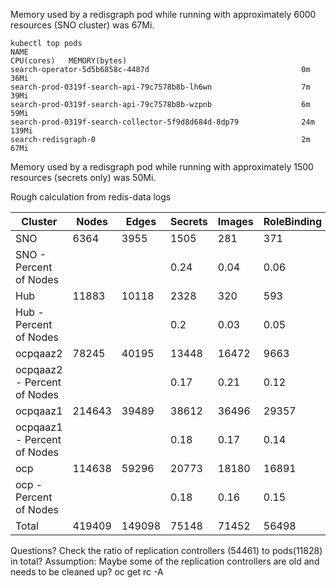 Memory used by a redisgraph pod while running with approximately 6000 resources (SNO cluster) was 67Mi. 
```
kubectl top pods
NAME                                                             CPU(cores)   MEMORY(bytes)   
search-operator-5d5b6858c-4487d                                  0m           36Mi            
search-prod-0319f-search-api-79c7578b8b-lh6wn                    7m           39Mi            
search-prod-0319f-search-api-79c7578b8b-wzpnb                    6m           59Mi            
search-prod-0319f-search-collector-5f9d8d684d-8dp79              24m          139Mi           
search-redisgraph-0                                              2m           67Mi   
```

Memory used by a redisgraph pod while running with approximately 1500 resources (secrets only) was 50Mi. 


Rough calculation from redis-data logs

|Cluster| Nodes	|Edges|	Secrets	|Images	|RoleBinding	|ReplicationController|	Pod	|Memory|Secrets+Images|
|------|-------|------|---------|------|-------------|---------------------|-----|------|----------------|
|SNO|6364|3955|1505|281|371|0|213|67Mi|
|SNO - Percent	of Nodes|||0.24|0.04|0.06|0|0.03
|Hub	|11883	|10118	|2328	|320	|593|	22	|474	|124.8Mi|	|
|Hub - Percent	of Nodes||	|0.2|	0.03	|0.05|	0	|0.04	|	|0.23|
|ocpqaaz2	|78245|	40195	|13448|	16472	|9663	|9598	|2050|	821.5Mi|	|
|ocpqaaz2 - Percent	of Nodes|||		0.17|		0.21	|	0.12|		0.12|		0.03	||0.38	|
|ocpqaaz1	|	214643|		39489|		38612|		36496|		29357|		28493|		6478	|	2253.8Mi|	|
|ocpqaaz1 - Percent	of Nodes	|	|		|		0.18|		0.17	|	0.14	|	0.13|		0.03	|	|0.35|
|	ocp	|	114638|		59296|		20773|		18180|		16891|		16370|		2865|		1203.7Mi|	|
|ocp - Percent	of Nodes	|	|	|		0.18|		0.16|		0.15|		0.14|		0.02|	|	0.34|
|Total	|419409	|149098	|75148	|71452	|56498	|54461	|11828	|4.40Gi|	|

Questions?
Check the ratio of replication controllers (54461) to pods(11828) in total?
Assumption: Maybe some of the replication controllers are old and needs to be cleaned up?
oc get rc -A

